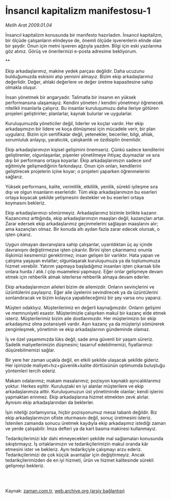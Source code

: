 # İnsancıl kapitalizm  manifestosu-1

*Melih Arat 2009.01.04*

<td class="columnist-detail">
<p>İnsancıl kapitalizm konusunda bir manifesto hazırladım. İnsancıl kapitalizm, bir ölçüde çalışanların elindeyse de, önemli ölçüde işverenlerin elinde olan bir şeydir. Onun için metni işveren ağzıyla yazdım. Bilgi için eski yazılarıma göz atınız. Görüş ve önerilerinizi e-posta adresime bekliyorum.</p>
<p>
<div id="haberMetinDiv">
<p>**
<p>Ekip arkadaşlarımız, makine yedek parçası değildir. Daha ucuzunu bulduğumuzda eskisini atıp yenisini almayız. Bizim ekip arkadaşlarımız değerlidir. Değer, ahlaki değerlere ve değer üretme kapasitesine sahip olmakla oluşur. 
<p> İnsan yönetmek bir angaryadır. Talimatla bir insanın en yüksek performansına ulaşamayız. Kendini yöneten / kendini yönetmeyi öğrenecek nitelikli insanlarla çalışırız. Bu insanlar kuruluşumuzu daha ileriye götüren projeleri geliştirirler; planlarlar, kaynak bulurlar ve uygularlar. 
<p> Kuruluşumuzda yöneticiler değil, liderler ve koçlar vardır. Her ekip arkadaşımızın bir lidere ve koça dönüşmesi için mücadele verir, bir plan uygularız. Bizim için sertifikalar değil, yetenekler, beceriler, bilgi, ahlak, sorumluluk anlayışı, yaratıcılık, çalışkanlık ve özdisiplin önemlidir. 
<p> Ekip arkadaşlarımızın kişisel gelişimini önemseriz. Çünkü sadece kendilerini geliştirenler, olgunlaşanlar, pişenler yönetilmeye ihtiyaç duymazlar ve sıra dışı bir performans ortaya koyarlar. Ekip arkadaşlarımızın sadece sınıf eğitimiyle gelişmediğinin farkındayız. Onun için onları, kendilerini geliştirecek projelerin içine koyar; o projeleri yaparken öğrenmelerini sağlarız.
<p> Yüksek performans, kalite, verimlilik, etkililik, yenilik, sürekli iyileşme sıra dışı ve olgun insanların eserleridir. Tüm ekip arkadaşlarımızın bu eserleri ortaya koyacak şekilde yetişmesini destekler ve bu eserleri ortaya koymasını bekleriz.
<p> Ekip arkadaşlarımızı sömürmeyiz. Arkadaşlarımız bizimle birlikte kazanır. Kazancımız arttığında, ekip arkadaşlarımızın maaşları değil, kazançları artar. Zarar edersek ekip arkadaşlarımız geçinmelerini sağlayan maaşlarını alır; ama kazançları olmaz. Bir konuda altı aydan fazla zarar edecek olursak, o işten çıkarız. 
<p> Uygun olmayan davranışlara sahip çalışanlar, uyarıldıktan üç ay içinde davranışını değiştirmezse işten çıkarılır. Birini işten çıkarmamız onunla ilişkimizi kesmemizi gerektirmez; insan gelişen bir varlıktır. Hata yapan ve çatışma yaşayan evlatlar; olgunlaşarak kuruluşumuza ya da toplumumuza hizmet verebilir. Yatırım yapmaya başladığımız insanları işten çıkarsak bile onlara hurda / atık / çöp muamelesi yapmayız. Eğer onlar gelişmeye devam etmek için rehberlik almak isterlerse rehberlik almaya devam ederler. 
<p>Ekip arkadaşlarımızın aileleri bizim de ailemizdir. Onların sevinçlerini ve üzüntülerini paylaşırız. Eğer aile üyelerini sevindirecek ya da üzüntülerini sonlandıracak ve bizim kolayca yapabileceğimiz bir şey varsa onu yaparız.
<p> Müşteri odaklıyız. Müşterilerimiz en değerli kaynağımızdır. Onların gelişimi ve memnuniyeti esastır. Müşterimizle çalışırken makul bir kazanç elde etmek isteriz. Müşterilerimiz bizim aile dostlarımızdır. Her müşterimizin bir ekip arkadaşımız olma potansiyeli vardır. Aşırı kazanç ya da müşteriyi sömürerek zenginleşmek, yönetimin ve ekip arkadaşlarının gündeminde olamaz. 
<p> İş ve özel yaşamımızda lüks değil, sade ama güvenli bir yaşam süreriz. Sadelik maliyetlerimizin düşmesini; tasarruf edebilmemizi, fiyatlarımızı düşürebilmemizi sağlar. 
<p> Bir yere her zaman uçakla değil, en etkili şekilde ulaşacak şekilde gideriz. Her işimizde maliyet+hız+güvenlik+kalite dörtlüsünün optimumda buluştuğu yöntemleri tercih ederiz.
<p> Makam odalarımız; makam masalarımız; pozisyon kaynaklı ayrıcalıklarımız yoktur. Herkes eşittir. Kuruluştaki en iyi alanlar müşterilere ve ekip arkadaşlarımıza aittir. Kuruluşumuzun üst yönetiminde olanlar; kendi işlerini yapmaktan erinmez. Ekip arkadaşlarına hizmet etmekten zevk alırlar. Aynısını ekip arkadaşlarından da beklerler. 
<p> İşin niteliği zorlamıyorsa, hiçbir pozisyonumuz mesai tabanlı değildir. Biz ekip arkadaşlarımızın ofiste oturmasını değil, sonuç üretmesini isteriz. İstenilen zamanda sonucu üretmek kaydıyla ekip arkadaşımız istediği zaman ve yerde çalışabilir. İmza defteri ya da kart basma makinesi kullanmayız.
<p> Tedarikçilerimizi kâr dahi etmeyecekleri şekilde mal sağlamaları konusunda sıkıştırmayız. İş ortaklarımızın ve tedarikçilerimizin makul oranda kâr etmesini ister ve bekleriz. Aynı tedarikçiyle çalışmayı arzu ederiz. Tedarikçilerimizi de çok küçük avantajlar için değiştirmeyiz. Ancak tedarikçilerimizden de en iyi hizmeti, ürün ve hizmet kalitesinde sürekli gelişmeyi bekleriz.</p></p></p></p></p></p></p></p></p></p></p></p></p></p></p></div>
</p>


<p><br>
		 </br></p></td>

Kaynak: [zaman.com.tr](http://zaman.com.tr/yazar.do?yazino=791556), [web.archive.org (arşiv bağlantısı)](http://web.archive.org/web/20120326175513/http://www.zaman.com.tr:80/yazar.do?yazino=791556)

